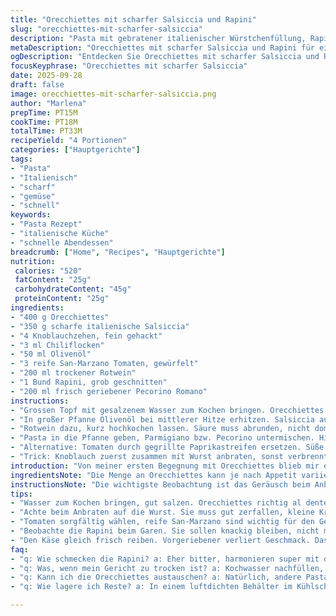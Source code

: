 ```yaml
---
title: "Orecchiettes mit scharfer Salsiccia und Rapini"
slug: "orecchiettes-mit-scharfer-salsiccia"
description: "Pasta mit gebratener italienischer Würstchenfüllung, Rapini und Tomaten, gewürzt mit Knoblauch und Chiliflocken. Ein Gericht mit Würze, Biss und Frische dank Rapini, das durch Parmigiano Regiano abrundet. Dabei Feinarbeit bei Garzeiten für al dente und zarte Blattgemüse erforderlich. Perfekt für schnelle, aromatische Hauptmahlzeit ohne Milch, Eier oder Nüsse. Eine leichte Variation mit süßen Paprikastreifen statt Tomaten bringt interessante Süße. Vorbereitungszeit für frische Zutaten, manche Geheimnisse bei der Zubereitung sorgen für tiefes Aroma."
metaDescription: "Orecchiettes mit scharfer Salsiccia und Rapini für eine schnelle, würzige Hauptmahlzeit ohne Milch, Eier oder Nüsse. Frisch und aromatisch."
ogDescription: "Entdecken Sie Orecchiettes mit scharfer Salsiccia und Rapini. Genießen Sie dieses aromatische Gericht mit tiefem Geschmack und tollen Texturen."
focusKeyphrase: "Orecchiettes mit scharfer Salsiccia"
date: 2025-09-28
draft: false
image: orecchiettes-mit-scharfer-salsiccia.png
author: "Marlena"
prepTime: PT15M
cookTime: PT18M
totalTime: PT33M
recipeYield: "4 Portionen"
categories: ["Hauptgerichte"]
tags:
- "Pasta"
- "Italienisch"
- "scharf"
- "gemüse"
- "schnell"
keywords:
- "Pasta Rezept"
- "italienische Küche"
- "schnelle Abendessen"
breadcrumb: ["Home", "Recipes", "Hauptgerichte"]
nutrition: 
 calories: "520"
 fatContent: "25g"
 carbohydrateContent: "45g"
 proteinContent: "25g"
ingredients:
- "400 g Orecchiettes"
- "350 g scharfe italienische Salsiccia"
- "4 Knoblauchzehen, fein gehackt"
- "3 ml Chiliflocken"
- "50 ml Olivenöl"
- "3 reife San-Marzano Tomaten, gewürfelt"
- "200 ml trockener Rotwein"
- "1 Bund Rapini, grob geschnitten"
- "200 ml frisch geriebener Pecorino Romano"
instructions:
- "Grossen Topf mit gesalzenem Wasser zum Kochen bringen. Orecchiettes al dente kochen. Wichtig: nicht zu weich, das kann die ganze Textur ruinieren. Abgießen, dabei etwas Kochwasser aufheben. Kurz mit etwas Olivenöl vermischen, damit sie nicht kleben. Beiseitestellen."
- "In großer Pfanne Olivenöl bei mittlerer Hitze erhitzen. Salsiccia aus der Pelle drücken und mit Knoblauch, Chiliflocken grob anbraten. Wichtig, die Würstchen zerfallen lassen. Bräunen bis kleine Krusten entstehen, dadurch Aroma. Dann gewürfelte Tomaten dazugeben. Hitze etwas erhöhen, Flüssigkeit soll gut einkochen. No rush hier; das Geräusch des Blubberns verrät wie viel Flüssigkeit noch drin ist."
- "Rotwein dazu, kurz hochkochen lassen. Säure muss abrunden, nicht dominieren. Rapini grob zerkleinern und in die Pfanne geben. Hitze etwas reduzieren, Zugabe von etwas Kochwasser falls zu trocken. Rapini brauchen nur wenige Minuten – noch knackig, aber nicht hart. Wer komplett weich mag, länger. Ich bevorzuge halb bissfest, bringt Frische gegen die Salsiccia."
- "Pasta in die Pfanne geben, Parmigiano bzw. Pecorino untermischen. Hitze unter Pfanne erhöhen, schnell vermischen, nicht lange stehen lassen – der Käse soll schmelzen, aber nicht klumpig werden. Abschmecken mit Salz, Pfeffer. Wer möchte, Zitronenzeste darüber, gibt frische Note. Servieren in tiefen Tellern, sofort, sonst verliert die Pasta Feuchtigkeit."
- "Alternative: Tomaten durch gegrillte Paprikastreifen ersetzen. Süße Komponente balanciert Schärfe der Wurst. Rapini kann durch Spinat oder Mangold ersetzt werden, bei letzterem Zugabe etwas früher für gleiche Garzeit beachten."
- "Trick: Knoblauch zuerst zusammen mit Wurst anbraten, sonst verbrennt er und macht bitter. Bei zu flüssiger Sauce Kochwasser der Pasta langsam zugeben, nicht zu viel auf einmal – Sauce soll binden, nicht suppig sein."
introduction: "Von meiner ersten Begegnung mit Orecchiettes blieb mir eine Erinnerung an deren dichten Biss und diese kleine Mulde, perfekt für Saucen. Der Versuch mit scharfer italienischer Salsiccia brachte eine kräftige Basis, die fast schon nach robustem Gemüse verlangte. Rapini ist nicht jedermanns Sache, doch beim Rösten und Kombinieren mit Tomaten entsteht diese spürbare Balance zwischen leicht bitteren Blattgemüsen und süß-pikanten Elementen. Die Kombination mit Rotwein öffnet noch weitere Geschmacksdimensionen, deren Rauchigkeit und Säure das Gericht lebendig halten. Von der Vorbereitung bis zum Anrichten zeigen sich ständig Veränderungen in Duft und Farbe, die für mich das eigentliche Kocherlebnis ausmachen."
ingredientsNote: "Die Menge an Orecchiettes kann je nach Appetit variiert werden – 400 g für vier Personen empfehlenswert. Die Salsiccia muss nicht zwingend scharf sein; milde Varianten funktionieren auch, aber dann gern eine frische Chilischote oder mehr Chiliflocken ergänzen. Knoblauch sollte frisch und nicht zu grob gehackt werden, sonst droht ein ungleichmäßiges Anbraten. Rapini im Handel sorgfältig prüfen – oft sind harte Stängel zu entfernen, die sonst zäh bleiben. Wer keinen Parmigiano möchte, nimmt lieber Pecorino oder eine andere würzige Hartkäsealternative, die beim Erhitzen nicht ausflockt. Tomaten je nach Saison anpassen, San Marzano bieten eine gute Süße. Wenn nur Dosentomaten da sind, diese vorher abgegossen und auf die Süße achten."
instructionsNote: "Die wichtigste Beobachtung ist das Geräusch beim Anbraten: Eine Zischlaute und leichtes Knistern bedeuten, dass die Pfanne heiß genug ist. Zu viel Hitze macht die Wurst trocken, zu wenig gibt kein Brataroma. Das Einkochen der Tomaten lässt sich an der Farbe und an der Konsistenz der Sauce ablesen – sie wird dicker und glänzend. Beim Wein aufpassen: kurz kochen lassen, damit der Alkohol weicht, aber die Aromen erhalten bleiben. Rapini nicht zu spät zugeben, sonst wird er zu matschig, lieber knackig etwas anrösten. Das Vermengen der Pasta in der Pfanne erfordert Zügigkeit – sonst klebt der Käse an der Pfanne oder wird gummiartig. Immer genug Käse frisch reiben, vorgeriebener verliert Aroma und Bindekraft. Abschmecken nicht vergessen – Salz hier entscheidend, weil Pasta, Wurst und Käse unterschiedlich würzig sind."
tips:
- "Wasser zum Kochen bringen, gut salzen. Orecchiettes richtig al dente kochen. Immer etwas Kochwasser aufbewahren. Das hilft später, die Sauce zu binden. Textur ist entscheidend. Überkochen vermeiden. Dann zum Abgießen einen Moment warten. Olivenöl hilft gegen das Kleben."
- "Achte beim Anbraten auf die Wurst. Sie muss gut zerfallen, kleine Krusten sind optimal. Hitze variieren. Zischende Geräusche sind gut. Wenn nichts zischt, ist die Pfanne möglicherweise nicht heiß genug. Es entsteht kein Aroma. Etwas Geduld ist nötig."
- "Tomaten sorgfältig wählen, reife San-Marzano sind wichtig für den Geschmack. Vorher kann ich sie kurz im Wasser blanchieren. Das erleichtert das Schälen. Frische Kräuter bringen zusätzliche Frische. Wer keinen Rotwein mag, kann auch Gemüsebrühe verwenden."
- "Beobachte die Rapini beim Garen. Sie sollen knackig bleiben, nicht matschig werden. Ansonsten, Spinat geht auch. Mangold bringen deutlich süßere Noten ins Spiel, achte auf die Garzeiten. Früher dazugeben, um die Texturen zu balancieren."
- "Den Käse gleich frisch reiben. Vorgeriebener verliert Geschmack. Das ist wichtig beim Schmelzen. Beim Vermischen gut umrühren, damit der Käse nicht klumpig wird. Bei Bedarf etwas Kochwasser nachfüllen, um die gewünschte Konsistenz zu erreichen."
faq:
- "q: Wie schmecken die Rapini? a: Eher bitter, harmonieren super mit der Salsiccia. Rösten bringt den Geschmack durch. Zuerst knackig braten, dann erst zum Gericht hinzufügen."
- "q: Was, wenn mein Gericht zu trocken ist? a: Kochwasser nachfüllen, aber schrittweise. Sauce soll binden. Weniger ist mehr, sonst wird es zu suppig. Auf die Konsistenz achten."
- "q: Kann ich die Orecchiettes austauschen? a: Natürlich, andere Pasta funktionieren. Aber die Textur ändert sich. Bei kleinen Variationen die Garzeiten anpassen. Gut beobachten, bis es passt."
- "q: Wie lagere ich Reste? a: In einem luftdichten Behälter im Kühlschrank. Am besten innerhalb von zwei Tagen essen. Gerichte neu aufwärmen mit etwas Wasser, um die Feuchtigkeit zurückzubringen."

---
```

